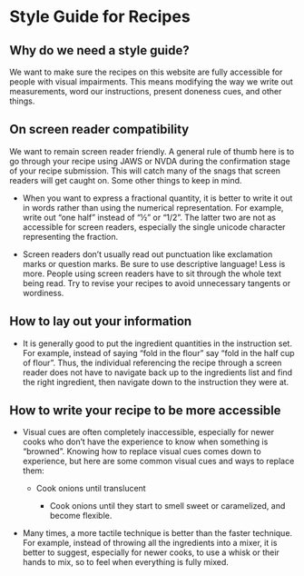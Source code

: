 # Style Guide for Recipes

## Why do we need a style guide?

We want to make sure the recipes on this website are fully accessible for people with visual impairments. This means modifying the way we write out measurements, word our instructions, present doneness cues, and other things. 

## On screen reader compatibility

We want to remain screen reader friendly. A general rule of thumb here is to go through your recipe using JAWS or NVDA during the confirmation stage of your recipe submission. This will catch many of the snags that screen readers will get caught on. Some other things to keep in mind.

* When you want to express a fractional quantity, it is better to write it out in words rather than using the numerical representation. For example, write out “one half” instead of “½” or “1/2”. The latter two are not as accessible for screen readers, especially the single unicode character representing the fraction.

* Screen readers don’t usually read out punctuation like exclamation marks or question marks. Be sure to use descriptive language!
Less is more. People using screen readers have to sit through the whole text being read. Try to revise your recipes to avoid unnecessary tangents or wordiness.

## How to lay out your information

* It is generally good to put the ingredient quantities in the instruction set. For example, instead of saying “fold in the flour” say “fold in the half cup of flour”. Thus, the individual referencing the recipe through a screen reader does not have to navigate back up to the ingredients list and find the right ingredient, then navigate down to the instruction they were at.

## How to write your recipe to be more accessible

* Visual cues are often completely inaccessible, especially for newer cooks who don’t have the experience to know when something is “browned”. Knowing how to replace visual cues comes down to experience, but here are some common visual cues and ways to replace them:

  * Cook onions until translucent

    * Cook onions until they start to smell sweet or caramelized, and become flexible.

* Many times, a more tactile technique is better than the faster technique. For example, instead of throwing all the ingredients into a mixer, it is better to suggest, especially for newer cooks, to use a whisk or their hands to mix, so to feel when everything is fully mixed.
